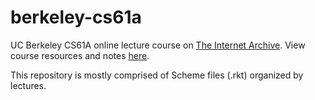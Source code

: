 # berkeley-cs61a
UC Berkeley CS61A online lecture course on <a href="https://archive.org/details/ucberkeley-webcast-PL3E89002AA9B9879E">The Internet Archive</a>. View course resources and notes <a href="https://people.eecs.berkeley.edu/~bh/61a-pages/">here</a>.

This repository is mostly comprised of Scheme files (.rkt) organized by lectures.
